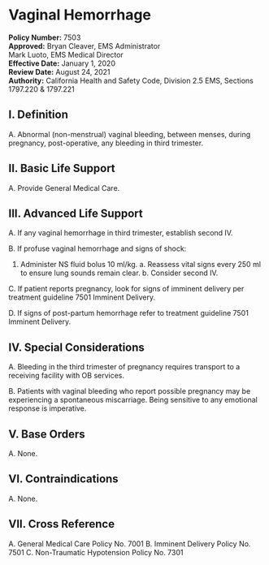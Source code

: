 # Vaginal Hemorrhage

**Policy Number:** 7503  
**Approved:** Bryan Cleaver, EMS Administrator  
Mark Luoto, EMS Medical Director  
**Effective Date:** January 1, 2020  
**Review Date:** August 24, 2021  
**Authority:** California Health and Safety Code, Division 2.5 EMS, Sections 1797.220 & 1797.221

## I. Definition

A. Abnormal (non-menstrual) vaginal bleeding, between menses, during pregnancy, post-operative, any bleeding in third trimester.

## II. Basic Life Support

A. Provide General Medical Care.

## III. Advanced Life Support

A. If any vaginal hemorrhage in third trimester, establish second IV.

B. If profuse vaginal hemorrhage and signs of shock:
1. Administer NS fluid bolus 10 ml/kg.
   a. Reassess vital signs every 250 ml to ensure lung sounds remain clear.
   b. Consider second IV.

C. If patient reports pregnancy, look for signs of imminent delivery per treatment guideline 7501 Imminent Delivery.

D. If signs of post-partum hemorrhage refer to treatment guideline 7501 Imminent Delivery.

## IV. Special Considerations

A. Bleeding in the third trimester of pregnancy requires transport to a receiving facility with OB services.

B. Patients with vaginal bleeding who report possible pregnancy may be experiencing a spontaneous miscarriage. Being sensitive to any emotional response is imperative.

## V. Base Orders

A. None.

## VI. Contraindications

A. None.

## VII. Cross Reference

A. General Medical Care Policy No. 7001
B. Imminent Delivery Policy No. 7501
C. Non-Traumatic Hypotension Policy No. 7301



